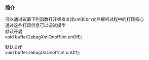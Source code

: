 ### 简介

可以通过设置下列函数打开或者关闭xml和bin文件解析过程中的打印细心  
通过这些打印信息可以调试模型  
默认开启  
void bufferDebugXmlOnoff(int onOff);  

默认关闭  
void bufferDebugDoOnoff(int onOff);  